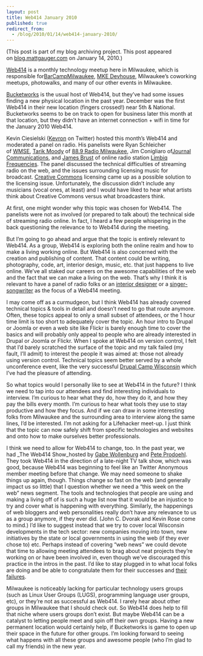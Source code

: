 ```yaml
---
layout: post
title: Web414 January 2010
published: true
redirect_from:
  - /blog/2010/01/14/web414-january-2010/
---
```


(This post is part of my blog archiving project. This post appeared on [blog.mattgauger.com](http://blog.mattgauger.com/2010/01/14/web414-january-2010/) on January 14, 2010.)

[Web414](http://web414.com/) is a monthly technology meetup here in Milwaukee, which is responsible for[BarCampMilwaukee](http://barcampmilwaukee.org/), [MKE Devhouse](http://milwaukeedevhouse.org/), Milwaukee’s coworking meetups, photowalks, and many of our other events in Milwaukee.

[Bucketworks](http://milwaukeedevhouse.org/) is the usual host of Web414, but they’ve had some issues finding a new physical location in the past year. December was the first Web414 in their new location (fingers crossed!) near 5th & National. Bucketworks seems to be on track to open for business later this month at that location, but they didn’t have an internet connection + wifi in time for the January 2010 Web414.

Kevin Ciesielski ([Kevron](http://twitter.com/kevron) on Twitter) hosted this month’s Web414 and moderated a panel on radio. His panelists were Ryan Schleicher of [WMSE](http://www.wmse.org/), [Tarik Moody](http://twitter.com/RadioMilwaukee) of [88.9 Radio Milwaukee](http://www.radiomilwaukee.org/), Jim Conigliaro of[Journal Communications](http://www.journalcommunications.com/), and [James Brust](http://jbrust.com/) of online radio station [Limbiq Frequencies](http://www.limbikfreq.com/). The panel discussed the technical difficulties of streaming radio on the web, and the issues surrounding licensing music for broadcast. [Creative Commons](http://creativecommons.org/) licensing came up as a possible solution to the licensing issue. Unfortunately, the discussion didn’t include any musicians (vocal ones, at least) and I would have liked to hear what artists think about Creative Commons versus what broadcasters think.

At first, one might wonder why this topic was chosen for Web414\. The panelists were not as involved (or prepared to talk about) the technical side of streaming radio online. In fact, I heard a few people whispering in the back questioning the relevance to to Web414 during the meeting.

But I’m going to go ahead and argue that the topic is entirely relevant to Web414\. As a group, Web414 is exploring both the online realm and how to make a living working online. But Web414 is also concerned with the creation and publishing of content. That content could be writing, photography, code, art, interior design, music, etc. that just happens to live online. We’ve all staked our careers on the awesome capabilities of the web and the fact that we can make a living on the web. That’s why I think it is relevant to have a panel of radio folks or an [interior designer](http://www.agaartka.com/blog/2009/06/12/i-am-aga-aga-is-my-brand/) or a [singer-songwriter](http://www.web414.com/node/880) as the focus of a Web414 meeting.

I may come off as a curmudgeon, but I think Web414 has already covered technical topics & tools in detail and doesn’t need to go that route anymore. Often, these topics appeal to only a small subset of attendees, or the 1 hour time limit is too short to adequately cover the topic. An hour intro to Drupal or Joomla or even a web site like Flickr is barely enough time to cover the basics and will probably only appeal to people who are already interested in Drupal or Joomla or Flickr. When I spoke at Web414 on version control, I felt that I’d barely scratched the surface of the topic and my talk failed (my fault, I’ll admit) to interest the people it was aimed at: those not already using version control. Technical topics seem better served by a whole unconference event, like the very successful [Drupal Camp Wisconsin](http://www.drupalcampwi.com/) which I’ve had the pleasure of attending.

So what topics would I personally like to see at Web414 in the future? I think we need to tap into our attendees and find interesting individuals to interview. I’m curious to hear what they do, how they do it, and how they pay the bills every month. I’m curious to hear what tools they use to stay productive and how they focus. And if we can draw in some interesting folks from Milwaukee and the surrounding area to interview along the same lines, I’d be interested. I’m not asking for a Lifehacker meet-up. I just think that the topic can now safely shift from specific technologies and websites and onto how to make ourselves better professionals.

I think we need to allow for Web414 to change, too. In the past year, we had _The Web414 Show_hosted by [Gabe Wollenburg](http://writelarge.com/) and [Pete Prodoehl](http://rasterweb.net/raster/). They took Web414 in the direction of a late-night TV talk show, which was good, because Web414 was beginning to feel like an Twitter Anonymous member meeting before that change. We may need someone to shake things up again, though. Things change so fast on the web (and generally impact us so little) that I question whether we need a “this week on the web” news segment. The tools and technologies that people are using and making a living off of is such a huge list now that it would be an injustice to try and cover what is happening with everything. Similarly, the happenings of web bloggers and web personalities really don’t have any relevance to us as a group anymore, if they ever did. (John C. Dvorak and Kevin Rose come to mind.) I’d like to suggest instead that we try to cover local Wisconsin developments in the tech sector: new companies moving into town, new initiatives by the state or local governments in using the web (if they ever chose to) etc. Perhaps instead of covering “web news” we could devote that time to allowing meeting attendees to brag about neat projects they’re working on or have been involved in, even though we’ve discouraged this practice in the intros in the past. I’d like to stay plugged in to what local folks are doing and be able to congratulate them for their successes and [their failures](http://thedreaminaction.com/2009/06/10/socialdreamium-lessons-learned-bumps-and-bruises-included/).

Milwaukee is noticeably lacking for particular technology users groups (such as Linux User Groups (LUGS), programming language user groups, etc), or they’re not as successful as Web414\. I rarely hear about other groups in Milwaukee that I should check out. So Web414 does help to fill that niche where users groups don’t exist. But maybe Web414 can be a catalyst to letting people meet and spin off their own groups. Having a new permanent location would certainly help, if Bucketworks is game to open up their space in the future for other groups. I’m looking forward to seeing what happens with all these groups and awesome people (who I’m glad to call my friends) in the new year.
